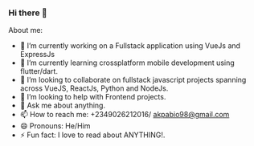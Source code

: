 ### Hi there 👋

About me:

- 🔭 I’m currently working on a Fullstack application using VueJs and ExpressJs
- 🌱 I’m currently learning crossplatform mobile development using flutter/dart.
- 👯 I’m looking to collaborate on fullstack javascript projects spanning across VueJS, ReactJs, Python and NodeJs.
- 🤔 I’m looking to help with Frontend projects.
- 💬 Ask me about anything.
- 📫 How to reach me: +2349026212016/ akpabio98@gmail.com
- 😄 Pronouns: He/Him
- ⚡ Fun fact: I love to read about ANYTHING!.


